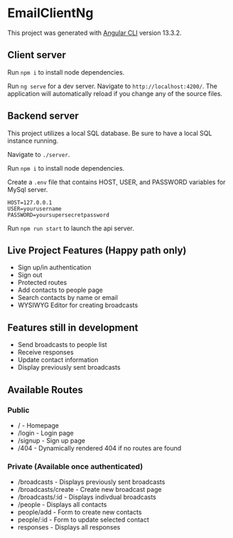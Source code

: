 # EmailClientNg

This project was generated with [Angular CLI](https://github.com/angular/angular-cli) version 13.3.2.

## Client server

Run `npm i` to install node dependencies.

Run `ng serve` for a dev server. Navigate to `http://localhost:4200/`. The application will automatically reload if you change any of the source files.

## Backend server

This project utilizes a local SQL database. Be sure to have a local SQL instance running.

Navigate to `./server`.

Run `npm i` to install node dependencies.

Create a `.env` file that contains HOST, USER, and PASSWORD variables for MySql server.

```
HOST=127.0.0.1
USER=yourusername
PASSWORD=yoursupersecretpassword
```

Run `npm run start` to launch the api server.

## Live Project Features (Happy path only)

- Sign up/in authentication
- Sign out
- Protected routes
- Add contacts to people page
- Search contacts by name or email
- WYSIWYG Editor for creating broadcasts

## Features still in development

- Send broadcasts to people list
- Receive responses
- Update contact information
- Display previously sent broadcasts

## Available Routes

### Public

- / - Homepage
- /login - Login page
- /signup - Sign up page
- /404 - Dynamically rendered 404 if no routes are found

### Private (Available once authenticated)

- /broadcasts - Displays previously sent broadcasts
- /broadcasts/create - Create new broadcast page
- /broadcasts/:id - Displays indivdual broadcasts
- /people - Displays all contacts
- people/add - Form to create new contacts
- people/:id - Form to update selected contact
- responses - Displays all responses

